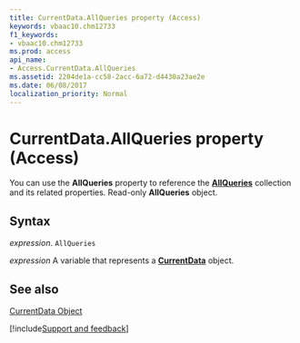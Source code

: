 ```yaml
---
title: CurrentData.AllQueries property (Access)
keywords: vbaac10.chm12733
f1_keywords:
- vbaac10.chm12733
ms.prod: access
api_name:
- Access.CurrentData.AllQueries
ms.assetid: 2204de1a-cc58-2acc-6a72-d4430a23ae2e
ms.date: 06/08/2017
localization_priority: Normal
---
```



# CurrentData.AllQueries property (Access)

You can use the  **AllQueries** property to reference the **[AllQueries](Access.AllQueries.md)** collection and its related properties. Read-only **AllQueries** object.


## Syntax

_expression_. `AllQueries`

_expression_ A variable that represents a **[CurrentData](Access.CurrentData.md)** object.


## See also


[CurrentData Object](Access.CurrentData.md)

[!include[Support and feedback](~/includes/feedback-boilerplate.md)]